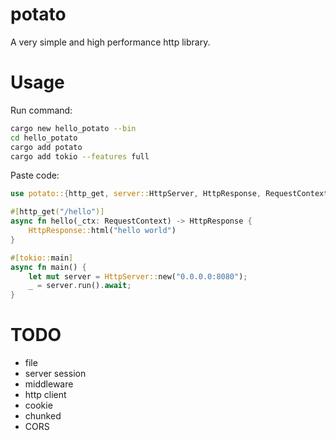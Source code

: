 # potato

A very simple and high performance http library.

# Usage

Run command:

```sh
cargo new hello_potato --bin
cd hello_potato
cargo add potato
cargo add tokio --features full
```

Paste code:

```rust
use potato::{http_get, server::HttpServer, HttpResponse, RequestContext};

#[http_get("/hello")]
async fn hello(_ctx: RequestContext) -> HttpResponse {
    HttpResponse::html("hello world")
}

#[tokio::main]
async fn main() {
    let mut server = HttpServer::new("0.0.0.0:8080");
    _ = server.run().await;
}
```

# TODO

- file
- server session
- middleware
- http client
- cookie
- chunked
- CORS
